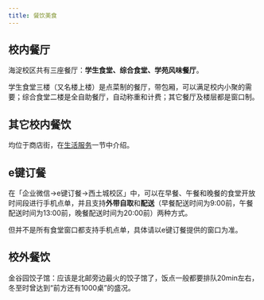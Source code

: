 ```yaml
---
title: 餐饮美食
---
```


## 校内餐厅

海淀校区共有三座餐厅：**学生食堂、综合食堂、学苑风味餐厅**。

学生食堂三楼（又名楼上楼）是点菜制的餐厅，带包厢，可以满足校内小聚的需要；综合食堂二楼是全自助餐厅，自动称重和计费；其它餐厅及楼层都是窗口制。

## 其它校内餐饮

均位于商店街，在[生活服务](/海淀校区/生活服务#饮食)一节中介绍。

## e键订餐

在「企业微信->e键订餐->西土城校区」中，可以在早餐、午餐和晚餐的食堂开放时间段进行手机点单，并且支持**外带自取**和**配送**（早餐配送时间为9:00前，午餐配送时间为13:00前，晚餐配送时间为20:00前）两种方式。

但并不是所有食堂窗口都支持手机点单，具体请以e键订餐提供的窗口为准。

## 校外餐饮

金谷园饺子馆：应该是北邮旁边最火的饺子馆了，饭点一般都要排队20min左右，冬至时曾达到“前方还有1000桌”的盛况。